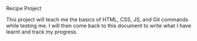 Recipe Project

This project will teach me the basics of HTML, CSS,
JS, and Git commands while testing me. I will then
come back to this document to write what I have learnt
and track my progress.
